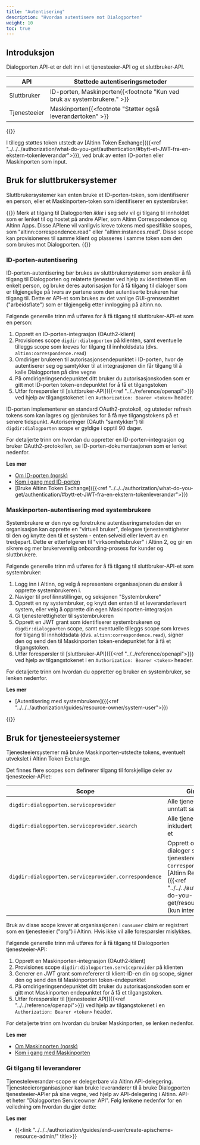 ```yaml
---
title: "Autentisering"
description: "Hvordan autentisere mot Dialogporten"
weight: 10
toc: true
---
```


## Introduksjon

Dialogporten API-et er delt inn i et tjenesteeier-API og et sluttbruker-API.

| API          | Støttede autentiseringsmetoder                                          |
| ------------ | ----------------------------------------------------------------------- |
| Sluttbruker  | ID-porten, Maskinporten{{<footnote "Kun ved bruk av systembrukere." >}} |
| Tjenesteeier | Maskinporten{{<footnote "Støtter også leverandørtoken" >}}              |

{{<displayFootnotes>}}

I tillegg støttes token utstedt av [Altinn Token Exchange]({{<ref "../../../authorization/what-do-you-get/authentication/#bytt-et-JWT-fra-en-ekstern-tokenleverandør">}}), ved bruk av enten ID-porten eller Maskinporten som input.

## Bruk for sluttbrukersystemer

Sluttbrukersystemer kan enten bruke et ID-porten-token, som identifiserer en person, eller et Maskinporten-token som identifiserer en systembruker.

{{<notice warning>}}
Merk at tilgang til Dialogporten _ikke_ i seg selv vil gi tilgang til innholdet som er lenket til og hostet på andre APIer, som Altinn Correspondence og Altinn Apps. Disse APIene vil vanligvis kreve tokens med spesifikke scopes, som "altinn:correspondence.read" eller "altinn:instances.read". Disse scope kan provisioneres til samme klient og plasseres i samme token som den som brukes mot Dialogporten.
{{</notice>}}

### ID-porten-autentisering

ID-porten-autentisering bør brukes av sluttbrukersystemer som ønsker å få tilgang til Dialogporten og relaterte tjenester ved hjelp av identiteten til en enkelt person, og bruke deres autorisasjon for å få tilgang til dialoger som er tilgjengelige på tvers av partene som den autentiserte brukeren har tilgang til. Dette er API-et som brukes av det vanlige GUI-grensesnittet ("arbeidsflate") som er tilgjengelig etter innlogging på altinn.no.

Følgende generelle trinn må utføres for å få tilgang til sluttbruker-API-et som en person:

1. Opprett en ID-porten-integrasjon (OAuth2-klient)
2. Provisiones scope `digdir:dialogporten` på klienten, samt eventuelle tilleggs scope som kreves for tilgang til innholdsdata (dvs. `altinn:correspondence.read`)
3. Omdiriger brukeren til autorisasjonsendepunktet i ID-porten, hvor de autentiserer seg og samtykker til at integrasjonen din får tilgang til å kalle Dialogporten på dine vegne
4. På omdirigeringsendepunktet ditt bruker du autorisasjonskoden som er gitt mot ID-porten token-endepunktet for å få et tilgangstoken
5. Utfør forespørsler til [sluttbruker-API]({{<ref "../../reference/openapi">}}) ved hjelp av tilgangstokenet i en `Authorization: Bearer <token>` header.

ID-porten implementerer en standard OAuth2-protokoll, og utsteder refresh tokens som kan lagres og gjenbrukes for å få nye tilgangstokens på et senere tidspunkt. Autoriseringer (OAuth "samtykker") til `digdir:dialogporten` scope er gyldige i opptil 90 dager.

For detaljerte trinn om hvordan du oppretter en ID-porten-integrasjon og bruker OAuth2-protokollen, se ID-porten-dokumentasjonen som er lenket nedenfor.

**Les mer**

- [Om ID-porten (norsk)](https://samarbeid.digdir.no/id-porten/id-porten/18)
- [Kom i gang med ID-porten](https://docs.digdir.no/docs/idporten/oidc/oidc_guide_english.html)
- [Bruke Altinn Token Exchange]({{<ref "../../../authorization/what-do-you-get/authentication/#bytt-et-JWT-fra-en-ekstern-tokenleverandør">}})

### Maskinporten-autentisering med systembrukere

Systembrukere er den nye og foretrukne autentiseringsmetoden der en organisasjon kan opprette en "virtuell bruker", delegere tjenesterettigheter til den og knytte den til et system - enten selveid eller levert av en tredjepart. Dette er etterfølgeren til "virksomhetsbruker" i Altinn 2, og gir en sikrere og mer brukervennlig onboarding-prosess for kunder og sluttbrukere.

Følgende generelle trinn må utføres for å få tilgang til sluttbruker-API-et som systembruker:

1. Logg inn i Altinn, og velg å representere organisasjonen du ønsker å opprette systembrukeren i.
2. Naviger til profilinnstillinger, og seksjonen "Systembrukere"
3. Opprett en ny systembruker, og knytt den enten til et leverandørlevert system, eller velg å opprette din egen Maskinporten-integrasjon
4. Gi tjenesterettigheter til systembrukeren
5. Opprett en JWT grant som identifiserer systembrukeren og `digdir:dialogporten` scope, samt eventuelle tilleggs scope som kreves for tilgang til innholdsdata (dvs. `altinn:correspondence.read`), signer den og send den til Maskinporten token-endepunktet for å få et tilgangstoken.
6. Utfør forespørsler til [sluttbruker-API]({{<ref "../../reference/openapi">}}) ved hjelp av tilgangstokenet i en `Authorization: Bearer <token>` header.

For detaljerte trinn om hvordan du oppretter og bruker en systembruker, se lenken nedenfor.

**Les mer**

- [Autentisering med systembrukere]({{<ref "../../../authorization/guides/resource-owner/system-user">}})

{{<children />}}

## Bruk for tjenesteeiersystemer

Tjenesteeiersystemer må bruke Maskinporten-utstedte tokens, eventuelt utvekslet i Altinn Token Exchange.

Det finnes flere scopes som definerer tilgang til forskjellige deler av tjenesteeier-APIet:

| Scope                                                | Gir tilgang til                                                                                                                                                                                                     |
| ---------------------------------------------------- | ------------------------------------------------------------------------------------------------------------------------------------------------------------------------------------------------------------------- |
| `digdir:dialogporten.serviceprovider`                | Alle tjenesteeier-APIer, unntatt søke/liste-API-et                                                                                                                                                                  |
| `digdir:dialogporten.serviceprovider.search`         | Alle tjenesteeier-APIer, inkludert søke/liste-API-et                                                                                                                                                                |
| `digdir:dialogporten.serviceprovider.correspondence` | Opprett og oppdater dialoger som refererer en tjenesteressurs av typen `CorrespondenceService` i [Altinn Resource Registry]({{<ref "../../../authorization/what-do-you-get/resourceregistry/">}}) (kun intern bruk) |

Bruk av disse scope krever at organisasjonen i `consumer` claim er registrert som en tjenesteeier ("org") i Altinn. Hvis ikke vil alle forespørsler mislykkes.

Følgende generelle trinn må utføres for å få tilgang til Dialogporten tjenesteeier-API:

1. Opprett en Maskinporten-integrasjon (OAuth2-klient)
2. Provisiones scope `digdir:dialogporten.serviceprovider` på klienten
3. Generer en JWT grant som refererer til klient-ID-en din og scope, signer den og send den til Maskinporten token-endepunktet
4. På omdirigeringsendepunktet ditt bruker du autorisasjonskoden som er gitt mot Maskinporten endepunktet for å få et tilgangstoken.
5. Utfør forespørsler til [tjenesteeier API]({{<ref "../../reference/openapi">}}) ved hjelp av tilgangstokenet i en `Authorization: Bearer <token>` header.

For detaljerte trinn om hvordan du bruker Maskinporten, se lenken nedenfor.

**Les mer**

- [Om Maskinporten (norsk)](https://samarbeid.digdir.no/maskinporten/maskinporten/25)
- [Kom i gang med Maskinporten](https://docs.digdir.no/docs/Maskinporten/maskinporten_summary)

### Gi tilgang til leverandører

Tjenesteleverandør-scope er delegerbare via Altinn API-delegering. Tjenesteeierorganisasjoner kan bruke leverandører til å bruke Dialogporten tjenesteeier-APIer på sine vegne, ved hjelp av API-delegering i Altinn. API-et heter "Dialogporten Serviceowner API". Følg lenkene nedenfor for en veiledning om hvordan du gjør dette:

**Les mer**

- {{<link "../../../authorization/guides/end-user/create-apischeme-resource-admin/" title>}}
